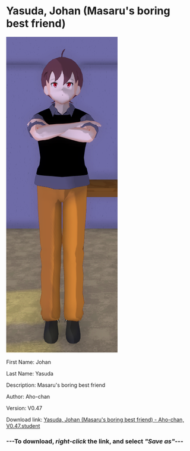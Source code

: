 # Yasuda, Johan (Masaru's boring best friend)

<img src = "https://raw.githubusercontent.com/Arbiter1223/Daigaku-Gurashi-Custom-Students/master/Students/Files/Yasuda%2C%20Johan%20(Masaru's%20boring%20best%20friend).png">

First Name: Johan

Last Name: Yasuda

Description: Masaru's boring best friend

Author: Aho-chan

Version: V0.47

Download link: <a href="https://raw.githubusercontent.com/Arbiter1223/Daigaku-Gurashi-Custom-Students/master/Students/Files/Yasuda%2C%20Johan%20(Masaru's%20boring%20best%20friend)%20-%20Aho-chan%2C%20V0.47.student">Yasuda, Johan (Masaru's boring best friend) - Aho-chan, V0.47.student</a>

### ---**To download, _right-click_ the link, and select _"Save as"_**---
